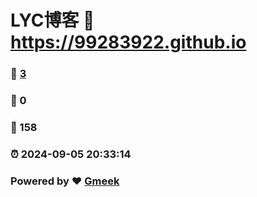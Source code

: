 # LYC博客 :link: https://99283922.github.io 
### :page_facing_up: [3](https://99283922.github.io/tag.html) 
### :speech_balloon: 0 
### :hibiscus: 158 
### :alarm_clock: 2024-09-05 20:33:14 
### Powered by :heart: [Gmeek](https://github.com/Meekdai/Gmeek)
